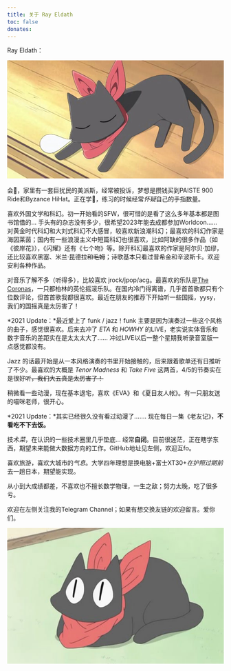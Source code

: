```yaml
---
title: 关于 Ray Eldath
toc: false
donates:
---
```


Ray Eldath：

![](/img/ray-eldath.jpg)

会🥁，家里有一套巨扰民的美派斯，经常被投诉，梦想是攒钱买到PAISTE 900 Ride和Byzance HiHat。正在学🎸，练习的时候经常*怀疑*自己的手指数量。

喜欢外国文学和科幻。初一开始看的SFW，很可惜的是看了这么多年基本都是图书馆借的… 手头有的杂志没有多少，很希望2023年能去成都参加Worldcon…… 对黄金时代科幻和大刘式科幻不大感冒，较喜欢新浪潮科幻；最喜欢的科幻作家是海因莱茵；国内有一些浪漫主义中短篇科幻也很喜欢，比如阿缺的很多作品（如《彼岸花》），《闪耀》还有《七个吻》等。除开科幻最喜欢的作家是阿尔贝·加缪，还比较喜欢黑塞、米兰·昆德拉~~和毛姆~~；诗歌基本只看过普希金和辛波斯卡。欢迎安利各种作品。

对音乐了解不多（听得多），比较喜欢 jrock/jpop/acg。最喜欢的乐队是[The Coronas](https://thecoronas.net/)，一只都柏林的英伦摇滚乐队。在国内冷门得离谱，几乎首首歌都只有个位数评论，但首首歌我都很喜欢。最近在朋友的推荐下开始听一些国摇，yysy，我们的国摇真是太厉害了！

*2021 Update：*最近爱上了 funk / jazz！funk 主要是因为演奏过一些这个风格的曲子，感觉很喜欢。后来去冲了 *ETA* 和 *HOWHY* 的LIVE，老实说实体音乐和数字音乐的差距实在是太太太大了…… 冲过LIVE以后一整个星期我听录音室版一点感觉都没有。

Jazz 的话最开始是从一本风格演奏的书里开始接触的，后来跟着歌单还有日推听了不少。最喜欢的大概是 *Tenor Madness* 和 *Take Five* 这两首，4/5的节奏实在是很好听~~，我们大五真是太厉害了！~~

稍微看一些动漫，现在基本退宅，喜欢《EVA》和《夏目友人帐》。有一只朋友送的喵咪老师，很开心。

*2021 Update：*其实已经很久没有看过动漫了……. 现在每日一集《老友记》，**不看吃不下去饭。**

技术*菜*，在认识的一些技术圈里几乎垫底… 经常**自闭**。目前很迷茫，正在瞎学东西，期望未来能做大数据方向的工作。GitHub地址见左侧，欢迎互fo。

喜欢旅游，喜欢大城市的*气息*。大学四年理想是换电脑+富士XT30+*在护照过期前*去一趟日本，期望能实现。

从小到大成绩都差，不喜欢也不擅长数学物理，一生之敌；努力太晚，吃了很多亏。

欢迎在左侧关注我的Telegram Channel；如果有想交换友链的欢迎留言。爱你们。

![](/img/ray-eldath-2.jpg)
